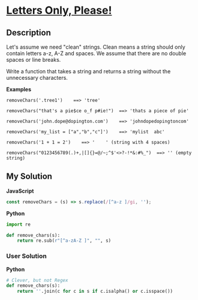 # [Letters Only, Please!](https://www.codewars.com/kata/59be6bdc4f98a8a9c700007d)

## Description

Let's assume we need "clean" strings. Clean means a string should only contain letters a-z, A-Z and spaces. We assume that there are no double spaces or line breaks.

Write a function that takes a string and returns a string without the unnecessary characters.

**Examples**

```
removeChars('.tree1')    ==> 'tree'

removeChars("that's a pie$ce o_f p#ie!")  ==> 'thats a piece of pie'

removeChars('john.dope@dopington.com')    ==> 'johndopedopingtoncom'

removeChars('my_list = ["a","b","c"]')    ==> 'mylist  abc'

removeChars('1 + 1 = 2')    ==> '    ' (string with 4 spaces)

removeChars("0123456789(.)+,|[]{}=@/~;^$'<>?-!*&:#%_")  ==> '' (empty string)
```

## My Solution

**JavaScript**

```js
const removeChars = (s) => s.replace(/[^a-z ]/gi, '');
```

**Python**

```py
import re

def remove_chars(s):
    return re.sub(r"[^a-zA-Z ]", "", s)
```

### User Solution

**Python**

```py
# Clever, but not Regex
def remove_chars(s):
    return ''.join(c for c in s if c.isalpha() or c.isspace())
```
